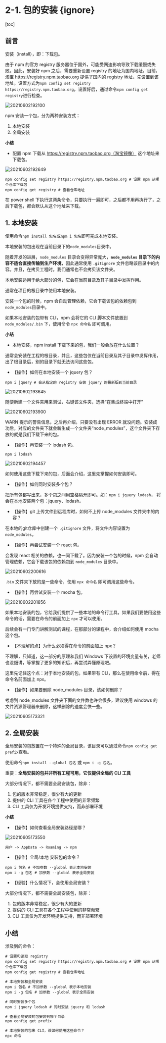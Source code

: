 # 2-1. 包的安装 {ignore}

[toc]

## 前言

安装（install），即：下载包。

由于 npm 的官方 registry 服务器位于国外，可能受网速影响导致下载缓慢或失败。因此，安装好 npm 之后，需要重新设置 registry 的地址为国内地址。目前，淘宝 https://registry.npm.taobao.org 提供了国内的 registry 地址，先设置到该地址。设置方式为```npm config set registry https://registry.npm.taobao.org```。设置好后，通过命令```npm config get registry```进行检查。

![20210602192100](https://cdn.jsdelivr.net/gh/123taojiale/dahuyou_picture@main/blogs/20210602192100.png)

npm 安装一个包，分为两种安装方式：

1. 本地安装
2. 全局安装

**小结**

- 配置 npm 下载从 https://registry.npm.taobao.org（淘宝镜像） 这个地址来下载包。

![20210602192649](https://cdn.jsdelivr.net/gh/123taojiale/dahuyou_picture@main/blogs/20210602192649.png)

```shell
npm config set registry https://registry.npm.taobao.org # 设置 npm 从哪个仓库下载包
npm config get registry # 查看仓库地址
```

在 power shell 下执行这两条命令，只要执行一遍即可，之后都不用再执行了，之后下载包，都会默认从这个地址来下载。

## 1. 本地安装

使用命令```npm install 包名```或```npm i 包名```即可完成本地安装。

本地安装的包出现在当前目录下的```node_modules```目录中。

随着开发的进展，`node_modules` 目录会变得异常庞大，**`node_modules` 目录下的内容不适合直接传输到生产环境**，因此通常使用 `.gitignore` 文件忽略该目录中的内容。并且，在拷贝工程时，我们通常也不会拷贝该文件夹。

本地安装适用于绝大部分的包，它会在当前目录及其子目录中发挥作用。

通常在项目的根目录中使用本地安装。

安装一个包的时候，npm 会自动管理依赖，它会下载该包的依赖包到```node_modules```目录中。

如果本地安装的包带有 CLI，npm 会将它的 CLI 脚本文件放置到 `node_modules/.bin` 下，使用命令 `npx 命令名` 即可调用。

**小结**

- 本地安装，npm install 下载下来的包，我们一般会放在什么位置？

通常会安装在工程的根目录，并且，这些包仅在当前目录及其子目录中发挥作用，出了根目录后，别的目录下就无法访问这些包。

- 【操作】如何在本地安装一个 jquery 包？

```shell
npm i jquery # 会从指定的 registry 安装 jquery 的最新版到当前目录
```

![20210602193645](https://cdn.jsdelivr.net/gh/123taojiale/dahuyou_picture@main/blogs/20210602193645.png)

随便新建一个文件夹用来测试，右键该文件夹，选择“在集成终端中打开”

![20210602193900](https://cdn.jsdelivr.net/gh/123taojiale/dahuyou_picture@main/blogs/20210602193900.png)

WARN 提示的警告信息，之后再介绍，只要没有出现 ERROR 就没问题。安装成功后，对应的文件夹下就会新生成一个文件夹“node_modules”，这个文件夹下存放的就是我们下载下来的包。

- 【操作】再安装一个 lodash 包。

```shell
npm i lodash
```

![20210602194457](https://cdn.jsdelivr.net/gh/123taojiale/dahuyou_picture@main/blogs/20210602194457.png)

如何使用这些下载下来的包，后面会介绍，这里先掌握如何安装即可。

- 【操作】如何同时安装多个包？

把所有包都写出来，多个包之间用空格隔开即可。如：`npm i jquery lodash`， 将会在本地安装两个包：jquery、lodash。

- 【操作】git 上传文件到远程库时，如何不上传 node_modules 文件夹中的内容？

在本地的git仓库中创建一个 `.gitignore` 文件，将文件内容设置为 `node_modules`。

- 【操作】再尝试安装一个 react 包。

会发现 react 相关的依赖，也一同下载了。因为安装一个包的时候，npm 会自动管理依赖，它会下载该包的依赖包到 `node_modules` 目录中。

![20210602200616](https://cdn.jsdelivr.net/gh/123taojiale/dahuyou_picture@main/blogs/20210602200616.png)

`.bin` 文件夹下放的是一些命令，使用 `npx 命令名` 即可调用这些命令。

- 【操作】再尝试安装一个 mocha 包。

![20210602201856](https://cdn.jsdelivr.net/gh/123taojiale/dahuyou_picture@main/blogs/20210602201856.png)

如果本地安装的包，它给我们提供了一些本地的命令行工具，如果我们要使用这些命令的话，需要在命令的前面加上 `npx` 才可以使用。

后续会有一门专门讲解测试的课程，在那部分的课程中，会介绍如何使用 mocha 这个包。

- 【不理解的点】为什么必须得在命令的前面加上 npx？

不理解，只知道，这一部分的原理和我们 Windows 下设置的环境变量有关，老师也没细讲，等掌握了更多的知识后，再尝试弄懂原理吧。

这里先记住这个点：对于本地安装的包，如果带有 CLI，那么在使用命令前，得在命令名前面加上 npx。

- 【操作】如果要删除 node_modules 目录，该如何删除？

考虑到 node_modules 文件夹下面的文件数也许会很多，建议使用 windows 的文件资源管理器来删除，这样删除的速度会快一些。

![20210605173321](https://cdn.jsdelivr.net/gh/123taojiale/dahuyou_picture@main/blogs/20210605173321.png)

## 2. 全局安装

全局安装的包放置在一个特殊的全局目录，该目录可以通过命令```npm config get prefix```查看。

使用命令```npm install --global 包名``` 或 ```npm i -g 包名```。

重要：**全局安装的包并非所有工程可用，它仅提供全局的 CLI 工具**

大部分情况下，都不需要全局安装包，除非：

1. 包的版本非常稳定，很少有大的更新
2. 提供的 CLI 工具在各个工程中使用的非常频繁
3. CLI 工具仅为开发环境提供支持，而非部署环境

**小结**

- 【操作】如何查看全局安装路径是哪？

![20210605173550](https://cdn.jsdelivr.net/gh/123taojiale/dahuyou_picture@main/blogs/20210605173550.png)

`用户 -> AppData -> Roaming -> npm`

- 【操作】全局/本地 安装包的命令？

```shell
npm i 包名 # 不加参数 --global 表示本地安装
npm i -g 包名 # 加参数 --global 表示全局安装
```

- 【经验】什么情况下，会使用全局安装？

大部分情况下，都不需要全局安装包，除非：

1. 包的版本非常稳定，很少有大的更新
2. 提供的 CLI 工具在各个工程中使用的非常频繁
3. CLI 工具仅为开发环境提供支持，而非部署环境

## 小结

涉及到的命令：

```shell
# 设置和读取 registry
npm config set registry https://registry.npm.taobao.org # 设置 npm 从哪个仓库下载包
npm config get registry # 查看仓库地址

# 本地安装和全局安装
npm i 包名 # 不加参数 --global 表示本地安装
npm i -g 包名 # 加参数 --global 表示全局安装

# 同时安装多个包
npm i jquery lodash # 同时安装 jquery 和 lodash

# 查看全局安装的包安装到哪个目录
npm config get prefix

# 本地安装的包来 CLI，该如何使用这些命令？
npx 命令
```

